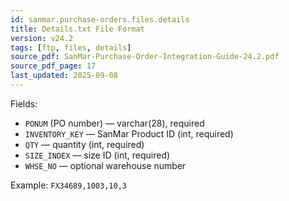 ```yaml
---
id: sanmar.purchase-orders.files.details
title: Details.txt File Format
version: v24.2
tags: [ftp, files, details]
source_pdf: SanMar-Purchase-Order-Integration-Guide-24.2.pdf
source_pdf_page: 17
last_updated: 2025-09-08
---
```


Fields:
- `PONUM` (PO number) — varchar(28), required
- `INVENTORY_KEY` — SanMar Product ID (int, required)
- `QTY` — quantity (int, required)
- `SIZE_INDEX` — size ID (int, required)
- `WHSE_NO` — optional warehouse number

Example: `FX34689,1003,10,3`
